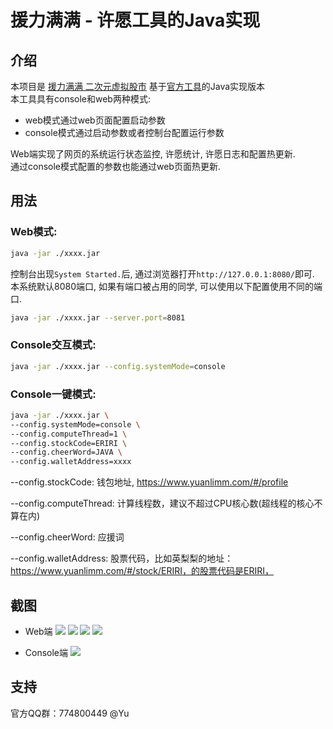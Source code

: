 # 援力满满 - 许愿工具的Java实现
## 介绍
本项目是 [援力满满 二次元虚拟股市](https://www.yuanlimm.com/) 基于[官方工具](https://github.com/bydmm/yuanlimm-cli)的Java实现版本  
本工具具有console和web两种模式:
* web模式通过web页面配置启动参数
* console模式通过启动参数或者控制台配置运行参数

Web端实现了网页的系统运行状态监控, 许愿统计, 许愿日志和配置热更新.  
通过console模式配置的参数也能通过web页面热更新.

## 用法

### Web模式:
```bash
java -jar ./xxxx.jar
```
控制台出现``System Started.``后, 通过浏览器打开``http://127.0.0.1:8080/``即可.  
本系统默认8080端口, 如果有端口被占用的同学, 可以使用以下配置使用不同的端口.
```bash
java -jar ./xxxx.jar --server.port=8081
```

### Console交互模式:
```bash
java -jar ./xxxx.jar --config.systemMode=console
```

### Console一键模式:
```bash
java -jar ./xxxx.jar \
--config.systemMode=console \
--config.computeThread=1 \
--config.stockCode=ERIRI \
--config.cheerWord=JAVA \
--config.walletAddress=xxxx
```

--config.stockCode: 钱包地址, https://www.yuanlimm.com/#/profile

--config.computeThread: 计算线程数，建议不超过CPU核心数(超线程的核心不算在内)

--config.cheerWord: 应援词

--config.walletAddress: 股票代码，比如英梨梨的地址：https://www.yuanlimm.com/#/stock/ERIRI，的股票代码是ERIRI，

## 截图
* Web端
![](https://ws1.sinaimg.cn/large/728aabffgy1fs2ywwbntej22i81reh0f.jpg)
![](https://ws1.sinaimg.cn/large/728aabffgy1fs2ywwdpydj22i81re4h2.jpg)
![](https://ws1.sinaimg.cn/large/728aabffgy1fs2ywwb320j22i81reh2w.jpg)
![](https://ws1.sinaimg.cn/large/728aabffgy1fs2ywwh4x7j22i81retos.jpg)

* Console端
![](https://ws1.sinaimg.cn/large/728aabffgy1fs2z1k2ixsj21w80tqqcl.jpg)

## 支持

官方QQ群：774800449  @Yu